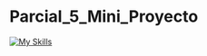 # Parcial_5_Mini_Proyecto
[![My Skills](https://skillicons.dev/icons?i=css,html,bootstrap,laravel,mysql,php)](https://skillicons.dev)
 
<!--
## Visualizacion de Aplicacion Funcionando
<a href="https://youtu.be/XguK9COR38A"><img alt="YouTube" src="https://img.shields.io/badge/YouTube-LINK-red"></a>
-->